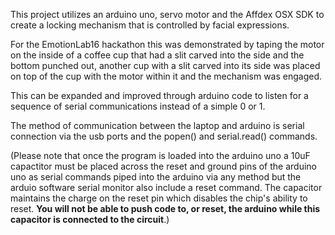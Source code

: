 This project utilizes an arduino uno, servo motor and the Affdex OSX SDK to create a locking mechanism that is controlled by facial expressions. 

For the EmotionLab16 hackathon this was demonstrated by taping the motor on the inside of a coffee cup that had a slit carved into the side and the bottom punched out, another cup with a slit carved into its side was placed on top of the cup with the motor within it and the mechanism was engaged.

This can be expanded and improved through arduino code to listen for a sequence of serial communications instead of a simple 0 or 1. 

The method of communication between the laptop and arduino is serial connection via the usb ports and the popen() and serial.read() commands. 

(Please note that once the program is loaded into the arduino uno a 10uF capactitor must be placed across the reset and ground pins of the arduino uno as serial commands piped into the arduino via any method but the arduio software serial monitor also include a reset command. The capacitor maintains the charge on the reset pin which disables the chip's ability to reset. __You will not be able to push code to, or reset, the arduino while this capacitor is connected to the circuit__.)
